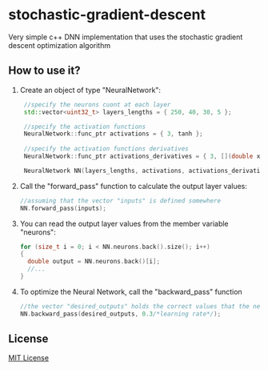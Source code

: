 # stochastic-gradient-descent
Very simple c++ DNN implementation that uses the stochastic gradient descent optimization algorithm

## How to use it?
1. Create an object of type "NeuralNetwork":
   
   ```c++
    //specify the neurons cuont at each layer
	std::vector<uint32_t> layers_lengths = { 250, 40, 30, 5 };

	//specify the activation functions
	NeuralNetwork::func_ptr activations = { 3, tanh };
	
	//specify the activation functions derivatives
	NeuralNetwork::func_ptr activations_derivatives = { 3, [](double x) {return 1.0 - x * x; } };

	NeuralNetwork NN(layers_lengths, activations, activations_derivatives);
   ```

2. Call the "forward_pass" function to calculate the output layer values:
    ```c++
    //assuming that the vector "inputs" is defined somewhere
    NN.forward_pass(inputs);
   ```

3. You can read the output layer values from the member variable "neurons":
   ```c++
   for (size_t i = 0; i < NN.neurons.back().size(); i++)
   {
     double output = NN.neurons.back()[i];
     //...
   }
   ```

4. To optimize the Neural Network, call the "backward_pass" function
   ```c++
   //the vector "desired_outputs" holds the correct values that the neural network was supposed to give 
   NN.backward_pass(desired_outputs, 0.3/*learning rate*/);
   ```

## License
[MIT License](https://github.com/BinAl-Sadiq/stochastic-gradient-descent/blob/main/README.md)
